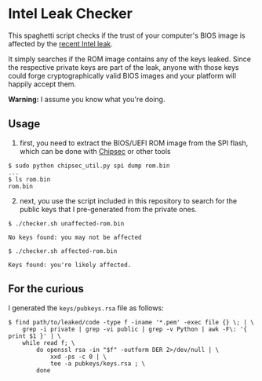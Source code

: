 # Intel Leak Checker

This spaghetti script checks if the trust of your computer's BIOS image is
affected by the [recent Intel
leak](https://hardenedvault.net/blog/2022-10-08-alderlake_fw-leak/).

It simply searches if the ROM image contains any of the keys leaked.
Since the respective private keys are part of the leak, anyone with those
keys could forge cryptographically valid BIOS images and your platform will
happily accept them.

**Warning:** I assume you know what you're doing.

## Usage

1. first, you need to extract the BIOS/UEFI ROM image from the SPI flash, which
   can be done with [Chipsec](https://chipsec.github.io) or other tools

```shell
$ sudo python chipsec_util.py spi dump rom.bin
...
$ ls rom.bin
rom.bin
```

2. next, you use the script included in this repository to search for the
   public keys that I pre-generated from the private ones.

```shell
$ ./checker.sh unaffected-rom.bin

No keys found: you may not be affected

$ ./checker.sh affected-rom.bin

Keys found: you're likely affected.

```

## For the curious

I generated the `keys/pubkeys.rsa` file as follows:

```shell
$ find path/to/leaked/code -type f -iname '*.pem' -exec file {} \; | \
    grep -i private | grep -vi public | grep -v Python | awk -F\: '{ print $1 }' | \
    while read f; \
        do openssl rsa -in "$f" -outform DER 2>/dev/null | \
            xxd -ps -c 0 | \
            tee -a pubkeys/keys.rsa ; \
        done
```
